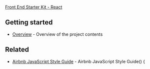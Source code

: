 [Front End Starter Kit - React](../)

## Getting started

* [Overview](usage.md) - Overview of the project contents

## Related

* [Airbnb JavaScript Style Guide](https://github.com/airbnb/javascript) - Airbnb JavaScript Style Guide() {

